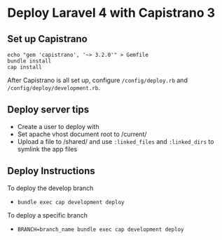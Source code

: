 # Deploy Laravel 4 with Capistrano 3
## Set up Capistrano
```shell
echo "gem 'capistrano', '~> 3.2.0'" > Gemfile
bundle install
cap install
```
After Capistrano is all set up, configure `/config/deploy.rb` and `/config/deploy/development.rb`.

## Deploy server tips
* Create a user to deploy with
* Set apache vhost document root to /current/
* Upload a file to /shared/ and use `:linked_files` and `:linked_dirs` to symlink the app files

## Deploy Instructions
To deploy the develop branch
* `bundle exec cap development deploy`

To deploy a specific branch
* `BRANCH=branch_name bundle exec cap development deploy`